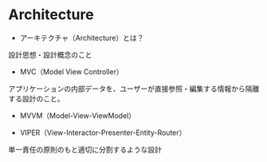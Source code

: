 ﻿# Architecture

* アーキテクチャ（Architecture）とは？

設計思想・設計概念のこと

* MVC（Model View Controller）

アプリケーションの内部データを、ユーザーが直接参照・編集する情報から隔離する設計のこと。

* MVVM（Model-View-ViewModel）


* VIPER（View-Interactor-Presenter-Entity-Router）

単一責任の原則のもと適切に分割するような設計

